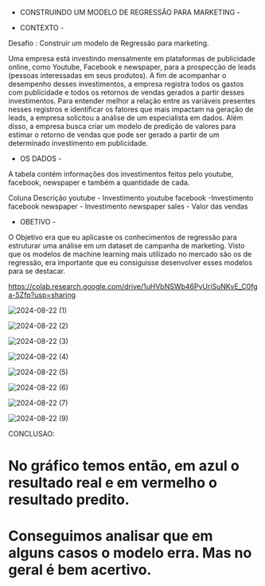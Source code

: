  - CONSTRUINDO UM MODELO DE REGRESSÃO PARA MARKETING - 

 - CONTEXTO -

Desafio : Construir um modelo de Regressão para marketing.

Uma empresa está investindo mensalmente em plataformas de publicidade online, como Youtube, Facebook e newspaper, para a prospecção de leads (pessoas
interessadas em seus produtos). A fim de acompanhar o desempenho desses investimentos, a empresa registra todos os gastos com publicidade e todos os retornos
de vendas gerados a partir desses investimentos.
Para entender melhor a relação entre as variáveis presentes nesses registros e identificar os fatores que mais impactam na geração de leads, a empresa solicitou a
análise de um especialista em dados. Além disso, a empresa busca criar um modelo de predição de valores para estimar o retorno de vendas que pode ser gerado
a partir de um determinado investimento em publicidade.

 - OS DADOS -

A tabela contém informações dos investimentos feitos pelo youtube, facebook,
newspaper e também a quantidade de cada.

Coluna Descrição
youtube - Investimento youtube
facebook -Investimento facebook
newspaper - Investimento newspaper
sales - Valor das vendas

 - OBETIVO -

O Objetivo era que eu aplicasse os conhecimentos de regressão para estruturar uma análise em um dataset de campanha de marketing. 
Visto que os modelos de machine learning mais utilizado no mercado são os de regressão, era importante que eu consiguisse desenvolver esses modelos para se destacar.

https://colab.research.google.com/drive/1uHVbNSWb46PyUriSuNKvE_C0fga-5Zfp?usp=sharing

![2024-08-22 (1)](https://github.com/user-attachments/assets/b2a08e7e-6ee9-4dc8-9dad-d65333626cc8)

![2024-08-22 (2)](https://github.com/user-attachments/assets/ceddd2b4-1119-49e5-a829-8e8dc4e4985f)

![2024-08-22 (3)](https://github.com/user-attachments/assets/4f38c418-749d-4f09-a0d0-50c7c90d8767)

![2024-08-22 (4)](https://github.com/user-attachments/assets/e3dec140-1236-4fe4-8573-170a6a3a5bb4)

![2024-08-22 (5)](https://github.com/user-attachments/assets/c90b1913-93ca-4ef3-b87f-f29ca81e5f3a)

![2024-08-22 (6)](https://github.com/user-attachments/assets/6e5a4281-5ced-4691-8179-63815b41b352)

![2024-08-22 (7)](https://github.com/user-attachments/assets/59455f65-3409-4c28-860d-8749d9c4ad13)

![2024-08-22 (9)](https://github.com/user-attachments/assets/8df1aa5a-bad9-4a0f-b61d-0836450bd7ed)

CONCLUSAO:

# No gráfico temos então, em azul o resultado real e em vermelho o resultado predito.

# Conseguimos analisar que em alguns casos o modelo erra. Mas no geral é bem acertivo.



